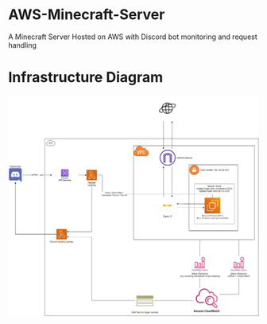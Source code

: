 # AWS-Minecraft-Server
A Minecraft Server Hosted on AWS with Discord bot monitoring and request handling


# Infrastructure Diagram

![alt text](./Images/AWS%20Minecraft%20Server%20(infrastructure).jpg)